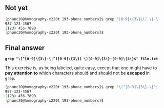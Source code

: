 ## Not yet
```bash
[phunc20@homography-x220t 193-phone_numbers]$ grep "[0-9]\{3\}\() \|-\)[0-9]\{3\}-[0-9]\{4\}" file.txt
987-123-4567
(123) 456-7890
[phunc20@homography-x220t 193-phone_numbers]$
```


## Final answer
**`grep "\(^[0-9]\{3\}-\|^([0-9]\{3\}) \)[0-9]\{3\}-[0-9]\{4\}$" file.txt`**

This exercise is, as being labeled, quite easy, except that one might have to **pay attention to** which characters
should and should not be **escaped** in `grep`.

```bash
[phunc20@homography-x220t 193-phone_numbers]$ grep "\(^[0-9]\{3\}-\|^([0-9]\{3\}) \)[0-9]\{3\}-[0-9]\{4\}$" file.txt
987-123-4567
(123) 456-7890
[phunc20@homography-x220t 193-phone_numbers]$
```
